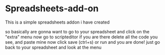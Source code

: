 # Spreadsheets-add-on
This is a simple spreadsheets addon i have created



so basically are gonna want to go to your spreadsheet
and click on the "extra" menu
now go to scripteditor 
if you are there delete all the code you see,
and paste mine now click save (ctrl+s) or run
and you are done! just go back to your spreadsheet and look at the menu
